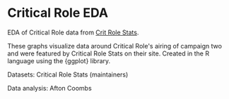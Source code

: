 # Critical Role EDA
EDA of Critical Role data from <a href = "https://www.critrolestats.com/stats-wm">Crit Role Stats</a>.

These graphs visualize data around Critical Role's airing of campaign two and were featured by Critical Role Stats on their site. Created in the R language using the {ggplot} library.

Datasets: Critical Role Stats (maintainers)

Data analysis: Afton Coombs
